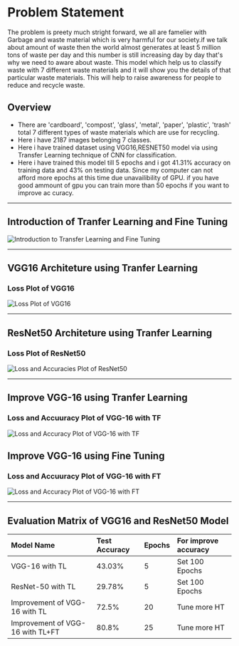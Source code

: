 # Problem Statement

The problem is preety much stright forward, we all are famelier with Garbage and waste material which is very harmful for our society.if we talk about amount of waste then the world almost generates at least 5 million tons of waste per day and this number is still increasing day by day that's why we need to aware about waste. This model which help us to classify waste with 7 different waste materials and it will show you the details of that particular waste materials. This will help to raise awareness for people to reduce and recycle waste.

## Overview

-   There are 'cardboard', 'compost', 'glass', 'metal', 'paper', 'plastic', 'trash' total 7 different types of waste materials which are use for recycling.
-   Here i have 2187 images belonging 7 classes.
-   Here i have trained dataset using VGG16,RESNET50 model via using Transfer Learning technique of CNN for classification.
-   Here i have trained this model till 5 epochs and i got 41.31% accuracy on training data and 43% on testing data. Since my computer can not afford more epochs at this time due unavailibility of GPU. if you have good ammount of gpu you can train more than 50 epochs if you want to improve ac curacy.

---

## Introduction of Tranfer Learning and Fine Tuning

![Introduction to Transfer Learning and Fine Tuning](Screenshot%20from%202025-10-27%2022-07-59.jpg)

---

## VGG16 Architeture using Tranfer Learning

### Loss Plot of VGG16

![Loss Plot of VGG16](Screenshot%20from%202025-10-27%2022-08-13.png)

---

## ResNet50 Architeture using Tranfer Learning

### Loss Plot of ResNet50

![Loss and Accuracies Plot of ResNet50](Screenshot%20from%202025-10-27%2022-08-26.png)

---

## Improve VGG-16 using Tranfer Learning

### Loss and Accuuracy Plot of VGG-16 with TF

![Loss and Accuracy Plot of VGG-16 with TF](Screenshot%20from%202025-10-27%2022-08-33.png)

## Improve VGG-16 using Fine Tuning

### Loss and Accuuracy Plot of VGG-16 with FT

![Loss and Accuracy Plot of VGG-16 with FT](Screenshot%20from%202025-10-27%2022-08-39.png)

---

## Evaluation Matrix of VGG16 and ResNet50 Model

| Model Name | Test Accuracy | Epochs | For improve accuracy |
| :--- | :--- | :--- | :--- |
| VGG-16 with TL | 43.03% | 5 | Set 100 Epochs |
| ResNet-50 with TL | 29.78% | 5 | Set 100 Epochs |
| Improvement of VGG-16 with TL | 72.5% | 20 | Tune more HT |
| Improvement of VGG-16 with TL+FT | 80.8% | 25 | Tune more HT |
